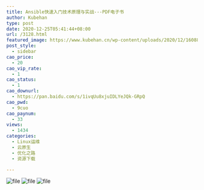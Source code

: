 ```yaml
---
title: Ansible快速入门技术原理与实战---PDF电子书
author: Kubehan
type: post
date: 2020-12-25T05:41:44+08:00
url: /3128.html
featured_image: https://www.kubehan.cn/wp-content/uploads/2020/12/1608874788-531292b8ebe52e2.png
post_style:
  - sidebar
cao_price:
  - 20
cao_vip_rate:
  - 1
cao_status:
  - 1
cao_downurl:
  - https://pan.baidu.com/s/1ivqUu8xjuIDLYeJQk-GRpQ
cao_pwd:
  - 9cuo
cao_paynum:
  - 33
views:
  - 1434
categories:
  - Linux运维
  - 云原生
  - 优化之路
  - 资源下载

---
```

<img decoding="async" src="https://www.kubehan.cn/wp-content/uploads/2020/12/1608874696-215d217c6914714.png" alt="file" />  
<img decoding="async" src="https://www.kubehan.cn/wp-content/uploads/2020/12/1608874749-8bce0e665486301.png" alt="file" />  
<img decoding="async" src="https://www.kubehan.cn/wp-content/uploads/2020/12/1608874788-531292b8ebe52e2.png" alt="file" />